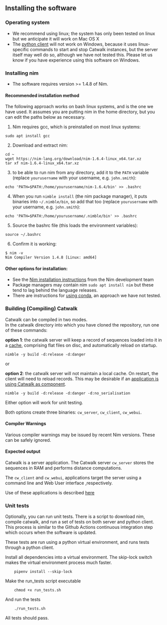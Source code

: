 ## Installing the software

### Operating system
* We recommend using linux; the system has only been tested on linux but we anticipate it will work on Mac OS X
* The [python client](../pyclient/pycw_client.py) will not work on Windows, because it uses linux-specific commands to start and stop Catwalk instances, but the server itself may well do so, although we have not tested this.  Please let us know if you have experience using this software on Windows.


### Installing nim 

* The software requires version >= 1.4.8 of Nim. 

#### Recommended installation method

The following approach works on bash linux systems, and is the one we have used. It assumes you are putting nim in the home directory, but you can edit the paths below as necessary.

1. Nim requires gcc, which is preinstalled on most linux systems:
```
sudo apt install gcc
```

2. Download and extract nim:

```
cd ~
wget https://nim-lang.org/download/nim-1.6.4-linux_x64.tar.xz
tar xf nim-1.6.4-linux_x64.tar.xz
```

3. to be able to run nim from any directory, add it to the `PATH` variable (replace ```yourusername``` with your username, e.g. ```john.smith```):
```
echo 'PATH=$PATH:/home/yourusername/nim-1.6.4/bin' >> .bashrc
```

4. When you run `nimble install` (the nim package manager), it puts binaries into `~/.nimble/bin`, so add that too (replace ```yourusername``` with your username, e.g. ```john.smith```):
```
echo 'PATH=$PATH:/home/yourusername/.nimble/bin' >> .bashrc
```

5. Source the bashrc file (this loads the environment variables):
```
source ~/.bashrc
```
6. Confirm it is working:
```
$ nim -v
Nim Compiler Version 1.4.8 [Linux: amd64]
```

#### Other options for installation:
* See the [Nim installation instructions](https://nim-lang.org/install.html) from the Nim development team
* Package managers may contain nim ```sudo apt install nim``` but these tend to lag behind the language releases.
* There are instructions for [using conda](https://anaconda.org/conda-forge/nim), an approach we have not tested. 

### Building (Compiling) Catwalk

Catwalk can be compiled in two modes.   
In the catwalk directory into which you have cloned the repository, run one of these commands:  

**option 1**: the catwalk server will keep a record of sequences loaded into it in a [cache](cache.md), comprising flat files on disc, and automatically reload on startup. 

    nimble -y build -d:release -d:danger

or  

**option 2**: the catwalk server will not maintain a local cache.  On restart, the client will need to reload records.  This may be desirable if an [application is using Catwalk as component](https://github.com/davidhwyllie/findneighbour4).

    nimble -y build -d:release -d:danger -d:no_serialisation

Either option will work for unit testing. 

Both options create three binaries: `cw_server`, `cw_client`, `cw_webui`.

#### Compiler Warnings
Various compiler warnings may be issued by recent Nim versions.  These can be safely ignored.  

#### Expected output
Catwalk is a server application.  The Catwalk server `cw_server` stores the sequences in RAM and performs distance computations.

The `cw_client` and `cw_webui`, applications target the server using a command line and Web User interface ,respectively.

Use of these applications is described [here](use.md)


### Unit tests
Optionally, you can run unit tests.  There is a script to download nim, compile catwalk, and run a set of tests on  both server and python client.  This process is similar to the Github Actions continuous integration step which occurs when the software is updated.

These tests are run using a python virtual environment, and runs tests through a python client.

Install all dependencies into a virtual environment.  The skip-lock switch makes the virtual environment process much faster.
```
    pipenv install --skip-lock
```
Make the run_tests script executable
```
    chmod +x run_tests.sh
```
And run the tests 
```
    ./run_tests.sh
```

All tests should pass.